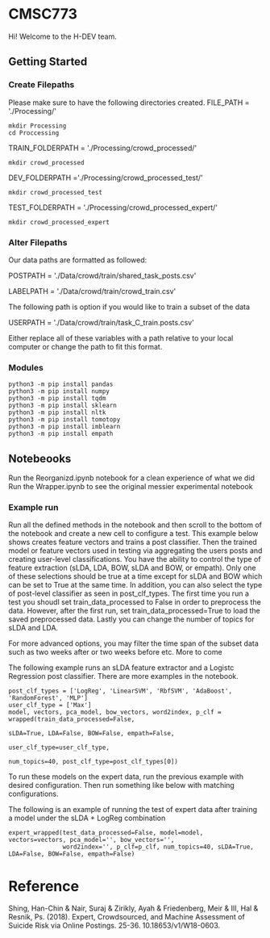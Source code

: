 # CMSC773
Hi! Welcome to the H-DEV team. 

## Getting Started
### Create Filepaths
Please make sure to have the following directories created.
FILE_PATH = './Processing/'
```
mkdir Processing
cd Proccessing
```

TRAIN_FOLDERPATH = './Processing/crowd_processed/'
```
mkdir crowd_processed
```

DEV_FOLDERPATH ='./Processing/crowd_processed_test/'
```
mkdir crowd_processed_test
```

TEST_FOLDERPATH = './Processing/crowd_processed_expert/'
```
mkdir crowd_processed_expert
```

### Alter Filepaths
Our data paths are formatted as followed:

POSTPATH = './Data/crowd/train/shared_task_posts.csv'

LABELPATH = './Data/crowd/train/crowd_train.csv'

The following path is option if you would like to train a subset of the data

USERPATH = './Data/crowd/train/task_C_train.posts.csv'

Either replace all of these variables with a path relative to your local computer or change the path to fit this format. 

### Modules
```
python3 -m pip install pandas
python3 -m pip install numpy
python3 -m pip install tqdm
python3 -m pip install sklearn
python3 -m pip install nltk
python3 -m pip install tomotopy
python3 -m pip install imblearn
python3 -m pip install empath
```

## Notebeooks
Run the Reorganizd.ipynb notebook for a clean experience of what we did
Run the Wrapper.ipynb to see the original messier experimental notebook


### Example run
Run all the defined methods in the notebook and then scroll to the bottom of the notebook and create a new cell to configure a test. This example below shows creates feature vectors and trains a post classifier. Then the trained model or feature vectors used in testing via aggregating the users posts and creating user-level classifications. You have the ability to control the type of feature extraction (sLDA, LDA, BOW, sLDA and BOW, or empath). Only one of these selections should be true at a time except for sLDA and BOW which can be set to True at the same time. In addition, you can also select the type of post-level classifier as seen in post_clf_types. The first time you run a test you shoudl set train_data_processed to False in order to preprocess the data. However, after the first run, set train_data_processed=True to load the saved preprocessed data. Lastly you can change the number of topics for sLDA and LDA. 

For more advanced options, you may filter the time span of the subset data such as two weeks after or two weeks before etc. More to come

The following example runs an sLDA feature extractor and a Logistc Regression post classifier. There are more examples in the notebook. 
```
post_clf_types = ['LogReg', 'LinearSVM', 'RbfSVM', 'AdaBoost', 'RandomForest', 'MLP']
user_clf_type = ['Max']
model, vectors, pca_model, bow_vectors, word2index, p_clf = wrapped(train_data_processed=False, 
                                                                    sLDA=True, LDA=False, BOW=False, empath=False,
                                                                    user_clf_type=user_clf_type, 
                                                                    num_topics=40, post_clf_type=post_clf_types[0])
```

To run these models on the expert data, run the previous example with desired configuration. Then run something like below with matching configurations.

The following is an example of running the test of expert data after training a model under the sLDA + LogReg combination

```
expert_wrapped(test_data_processed=False, model=model, vectors=vectors, pca_model='', bow_vectors='',
               word2index='', p_clf=p_clf, num_topics=40, sLDA=True, LDA=False, BOW=False, empath=False)
```


# Reference
Shing, Han-Chin & Nair, Suraj & Zirikly, Ayah & Friedenberg, Meir & III, Hal & Resnik, Ps. (2018). Expert, Crowdsourced, and Machine Assessment of Suicide Risk via Online Postings. 25-36. 10.18653/v1/W18-0603. 
